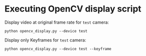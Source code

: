 # Executing OpenCV display script

Display video at original frame rate for `test` camera:

	python opencv_display.py --device test

Display only Keyframes for `test` camera:

	python opencv_display.py --device test --keyframe